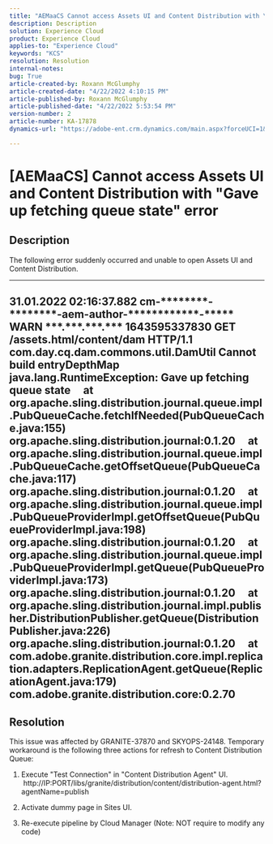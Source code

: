 ```yaml
---
title: "AEMaaCS Cannot access Assets UI and Content Distribution with \"Gave up fetching queue state\" error"
description: Description
solution: Experience Cloud
product: Experience Cloud
applies-to: "Experience Cloud"
keywords: "KCS"
resolution: Resolution
internal-notes: 
bug: True
article-created-by: Roxann McGlumphy
article-created-date: "4/22/2022 4:10:15 PM"
article-published-by: Roxann McGlumphy
article-published-date: "4/22/2022 5:53:54 PM"
version-number: 2
article-number: KA-17878
dynamics-url: "https://adobe-ent.crm.dynamics.com/main.aspx?forceUCI=1&pagetype=entityrecord&etn=knowledgearticle&id=bd9c70ac-56c2-ec11-983e-0022480abde0"

---
```

# [AEMaaCS] Cannot access Assets UI and Content Distribution with "Gave up fetching queue state" error

## Description


The following error suddenly occurred and unable to open Assets UI and Content Distribution.

---------
 31.01.2022 02:16:37.882 cm-\*\*\*\*\*\*\*\*-\*\*\*\*\*\*\*\*-aem-author-\*\*\*\*\*\*\*\*\*\*\*\*-\*\*\*\*\* WARN \*\*\*.\*\*\*.\*\*\*.\*\*\* 1643595337830 GET /assets.html/content/dam HTTP/1.1 com.day.cq.dam.commons.util.DamUtil Cannot build entryDepthMap
 java.lang.RuntimeException: Gave up fetching queue state
     at org.apache.sling.distribution.journal.queue.impl.PubQueueCache.fetchIfNeeded(PubQueueCache.java:155) org.apache.sling.distribution.journal:0.1.20
     at org.apache.sling.distribution.journal.queue.impl.PubQueueCache.getOffsetQueue(PubQueueCache.java:117) org.apache.sling.distribution.journal:0.1.20
     at org.apache.sling.distribution.journal.queue.impl.PubQueueProviderImpl.getOffsetQueue(PubQueueProviderImpl.java:198) org.apache.sling.distribution.journal:0.1.20
     at org.apache.sling.distribution.journal.queue.impl.PubQueueProviderImpl.getQueue(PubQueueProviderImpl.java:173) org.apache.sling.distribution.journal:0.1.20
     at org.apache.sling.distribution.journal.impl.publisher.DistributionPublisher.getQueue(DistributionPublisher.java:226) org.apache.sling.distribution.journal:0.1.20
     at com.adobe.granite.distribution.core.impl.replication.adapters.ReplicationAgent.getQueue(ReplicationAgent.java:179) com.adobe.granite.distribution.core:0.2.70
 ---------


## Resolution


This issue was affected by GRANITE-37870 and SKYOPS-24148.
 Temporary workaround is the following three actions for refresh to Content Distribution Queue:

1. Execute "Test Connection" in "Content Distribution Agent" UI.
    http://IP:PORT/libs/granite/distribution/content/distribution-agent.html?agentName=publish

2. Activate dummy page in Sites UI.

3. Re-execute pipeline by Cloud Manager (Note: NOT require to modify any code)

